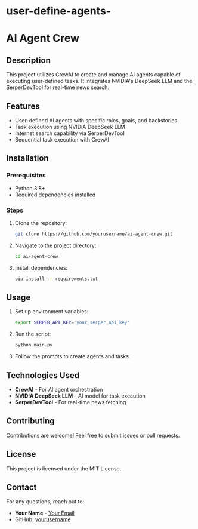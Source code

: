 # user-define-agents-
# AI Agent Crew

## Description
This project utilizes CrewAI to create and manage AI agents capable of executing user-defined tasks. It integrates NVIDIA's DeepSeek LLM and the SerperDevTool for real-time news search.

## Features
- User-defined AI agents with specific roles, goals, and backstories
- Task execution using NVIDIA DeepSeek LLM
- Internet search capability via SerperDevTool
- Sequential task execution with CrewAI

## Installation
### Prerequisites
- Python 3.8+
- Required dependencies installed

### Steps
1. Clone the repository:
   ```bash
   git clone https://github.com/yourusername/ai-agent-crew.git
   ```
2. Navigate to the project directory:
   ```bash
   cd ai-agent-crew
   ```
3. Install dependencies:
   ```bash
   pip install -r requirements.txt
   ```

## Usage
1. Set up environment variables:
   ```bash
   export SERPER_API_KEY='your_serper_api_key'
   ```
2. Run the script:
   ```bash
   python main.py
   ```
3. Follow the prompts to create agents and tasks.

## Technologies Used
- **CrewAI** - For AI agent orchestration
- **NVIDIA DeepSeek LLM** - AI model for task execution
- **SerperDevTool** - For real-time news fetching

## Contributing
Contributions are welcome! Feel free to submit issues or pull requests.

## License
This project is licensed under the MIT License.

## Contact
For any questions, reach out to:
- **Your Name** - [Your Email](mailto:your.email@example.com)
- GitHub: [yourusername](https://github.com/yourusername)
